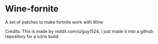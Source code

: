 # Wine-fornite
A set of patches to make fortnite work with Wine

Credits:
This is made by reddit.com/u/guy1524, I just made it into a github repository for a lutris build.
